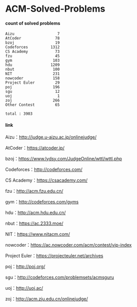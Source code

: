 ﻿# ACM-Solved-Problems

#### count of solved problems
	Aizu                   7
	AtCoder               78
	bzoj                  19
	Codeforces          1312
	CS Academy            73
	fzu                   45
	gym                  103
	hdu                 1209
	nbut                 100
	NIT                  231
	nowcoder             158
	Project Euler         29
	poj                  196
	sgu                   12
	uoj                    1
	zoj                  266
	Other Contest         65

`total : 3903`


#### link

Aizu：http://judge.u-aizu.ac.jp/onlinejudge/

AtCoder：https://atcoder.jp/

bzoj：https://www.lydsy.com/JudgeOnline/wttl/wttl.php

Codeforces：http://codeforces.com/

CS Academy：https://csacademy.com/

fzu：http://acm.fzu.edu.cn/

gym：http://codeforces.com/gyms

hdu：http://acm.hdu.edu.cn/

nbut：https://ac.2333.moe/

NIT：https://www.nitacm.com/

nowcoder：https://ac.nowcoder.com/acm/contest/vip-index

Project Euler：https://projecteuler.net/archives

poj：http://poj.org/

sgu：http://codeforces.com/problemsets/acmsguru

uoj：http://uoj.ac/

zoj：http://acm.zju.edu.cn/onlinejudge/